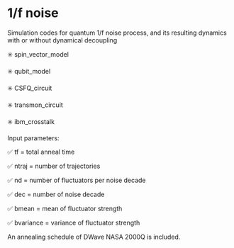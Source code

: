 # 1/f noise

Simulation codes for quantum 1/f noise process, and its resulting dynamics with or without dynamical decoupling

:eight_spoked_asterisk: spin_vector_model

:eight_spoked_asterisk: qubit_model

:eight_spoked_asterisk: CSFQ_circuit 

:eight_spoked_asterisk: transmon_circuit 

:eight_spoked_asterisk: ibm_crosstalk


Input parameters:

:white_check_mark: tf = total anneal time

:white_check_mark: ntraj = number of trajectories

:white_check_mark: nd = number of fluctuators per noise decade

:white_check_mark: dec = number of noise decade

:white_check_mark: bmean = mean of fluctuator strength

:white_check_mark: bvariance = variance of fluctuator strength 

An annealing schedule of DWave NASA 2000Q is included.
